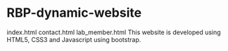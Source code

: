 # RBP-dynamic-website
index.html
contact.html
lab_member.html
This website is developed using HTML5, CSS3 and Javascript using bootstrap.
